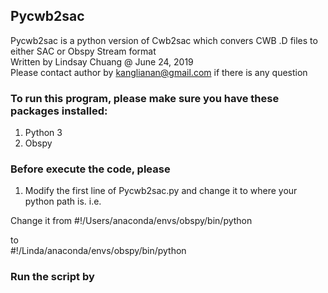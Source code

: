 ## Pycwb2sac
Pycwb2sac is a python version of Cwb2sac which convers CWB .D files to either SAC or Obspy Stream format  
Written by Lindsay Chuang @ June 24, 2019  
Please contact author by kanglianan@gmail.com if there is any question  

### To run this program, please make sure you have these packages installed:
1. Python 3  
2. Obspy  

### Before execute the code, please 
1. Modify the first line of Pycwb2sac.py and change it to where your python path is. i.e.  

Change it from 
#!/Users/anaconda/envs/obspy/bin/python

to  
#!/Linda/anaconda/envs/obspy/bin/python

### Run the script by  

